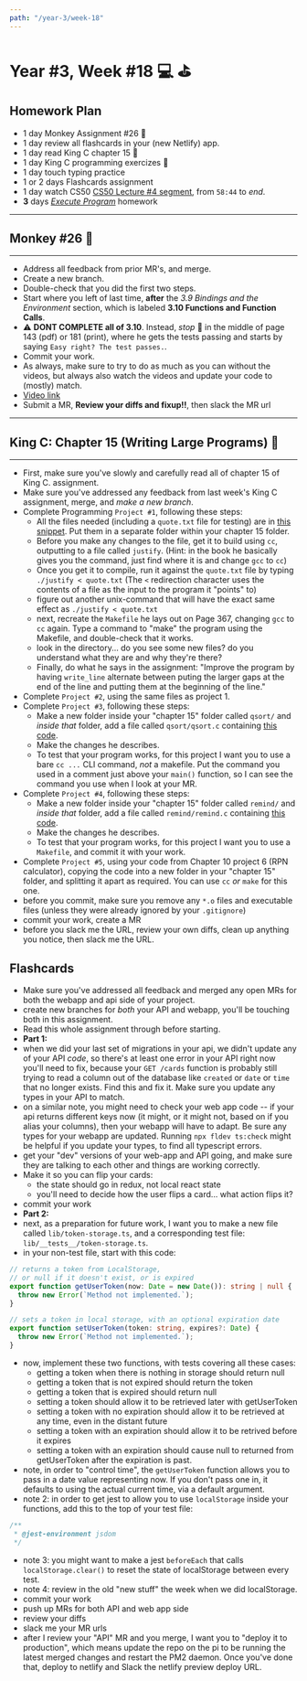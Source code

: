 ```yaml
---
path: "/year-3/week-18"
---
```


# Year #3, Week #18 💻 ⛳️

## Homework Plan

- 1 day Monkey Assignment #26 🐒
- 1 day review all flashcards in your (new Netlify) app.
- 1 day read King C chapter 15 👑
- 1 day King C programming exercizes 👑
- 1 day touch typing practice
- 1 or 2 days Flashcards assignment
- 1 day watch CS50
  [CS50 Lecture #4 segment](https://htc-viewer.netlify.app/?id=cF6YkH-8vFk),
  from `58:44` to _end_.
- **3** days [_Execute Program_](https://www.executeprogram.com) homework

---

## Monkey #26 🐒

---

- Address all feedback from prior MR's, and merge.
- Create a new branch.
- Double-check that you did the first two steps.
- Start where you left of last time, **after** the _3.9 Bindings and the
  Environment_ section, which is labeled **3.10 Functions and Function Calls**.
- ⚠️ **DONT COMPLETE all of 3.10**. Instead, _stop_ 🛑 in the middle of page 143
  (pdf) or 181 (print), where he gets the tests passing and starts by saying
  `Easy right? The test passes.`.
- Commit your work.
- As always, make sure to try to do as much as you can without the videos, but
  always also watch the videos and update your code to (mostly) match.
- [Video link](https://flp-assets.nyc3.digitaloceanspaces.com/storage/htc-videos/monkey/36--3.10-function-obj.mp4)
- Submit a MR, **Review your diffs and fixup!!**, then slack the MR url

---

## King C: Chapter 15 (Writing Large Programs) 👑

---

- First, make sure you've slowly and carefully read all of chapter 15 of King C.
  assignment.
- Make sure you've addressed any feedback from last week's King C assignment,
  merge, and _make a new branch_.
- Complete Programming `Project #1`, following these steps:
  - All the files needed (including a `quote.txt` file for testing) are in
    [this snippet](https://gitlab.howtocomputer.link/-/snippets/15). Put them in
    a separate folder within your chapter 15 folder.
  - Before you make any changes to the file, get it to build using `cc`,
    outputting to a file called `justify`. (Hint: in the book he basically gives
    you the command, just find where it is and change `gcc` to `cc`)
  - Once you get it to compile, run it against the `quote.txt` file by typing
    `./justify < quote.txt` (The `<` redirection character uses the contents of
    a file as the input to the program it "points" to)
  - figure out another unix-command that will have the exact same effect as
    `./justify < quote.txt`
  - next, recreate the `Makefile` he lays out on Page 367, changing `gcc` to
    `cc` again. Type a command to "make" the program using the Makefile, and
    double-check that it works.
  - look in the directory... do you see some new files? do you understand what
    they are and why they're there?
  - Finally, do what he says in the assignment: "Improve the program by having
    `write_line` alternate between puting the larger gaps at the end of the line
    and putting them at the beginning of the line."
- Complete `Project #2`, using the same files as project 1.
- Complete `Project #3`, following these steps:
  - Make a new folder inside your "chapter 15" folder called `qsort/` and
    _inside that_ folder, add a file called `qsort/qsort.c` containing
    [this code](https://gitlab.howtocomputer.link/-/snippets/16).
  - Make the changes he describes.
  - To test that your program works, for this project I want you to use a bare
    `cc ...` CLI command, _not_ a makefile. Put the command you used in a
    comment just above your `main()` function, so I can see the command you use
    when I look at your MR.
- Complete `Project #4`, following these steps:
  - Make a new folder inside your "chapter 15" folder called `remind/` and
    _inside that_ folder, add a file called `remind/remind.c` containing
    [this code](https://gitlab.howtocomputer.link/-/snippets/16).
  - Make the changes he describes.
  - To test that your program works, for this project I want you to use a
    `Makefile`, and commit it with your work.
- Complete `Project #5`, using your code from Chapter 10 project 6 (RPN
  calculator), copying the code into a new folder in your "chapter 15" folder,
  and splitting it apart as required. You can use `cc` _or_ `make` for this one.
- before you commit, make sure you remove any `*.o` files and executable files
  (unless they were already ignored by your `.gitignore`)
- commit your work, create a MR
- before you slack me the URL, review your own diffs, clean up anything you
  notice, then slack me the URL.

## Flashcards

- Make sure you've addressed all feedback and merged any open MRs for both the
  webapp and api side of your project.
- create new branches for _both_ your API and webapp, you'll be touching both in
  this assignment.
- Read this whole assignment through before starting.
- **Part 1:**
- when we did your last set of migrations in your api, we didn't update any of
  your API _code_, so there's at least one error in your API right now you'll
  need to fix, because your `GET /cards` function is probably still trying to
  read a column out of the database like `created` or `date` or `time` that no
  longer exists. Find this and fix it. Make sure you update any types in your
  API to match.
- on a similar note, you might need to check your web app code -- if your api
  returns different keys now (it might, or it might not, based on if you alias
  your columns), then your webapp will have to adapt. Be sure any types for your
  webapp are updated. Running `npx fldev ts:check` might be helpful if you
  update your types, to find all typescript errors.
- get your "dev" versions of your web-app and API going, and make sure they are
  talking to each other and things are working correctly.
- Make it so you can flip your cards:
  - the state should go in redux, not local react state
  - you'll need to decide how the user flips a card... what action flips it?
- commit your work
- **Part 2:**
- next, as a preparation for future work, I want you to make a new file called
  `lib/token-storage.ts`, and a corresponding test file:
  `lib/__tests__/token-storage.ts`.
- in your non-test file, start with this code:

```ts
// returns a token from LocalStorage,
// or null if it doesn't exist, or is expired
export function getUserToken(now: Date = new Date()): string | null {
  throw new Error(`Method not implemented.`);
}

// sets a token in local storage, with an optional expiration date
export function setUserToken(token: string, expires?: Date) {
  throw new Error(`Method not implemented.`);
}
```

- now, implement these two functions, with tests covering all these cases:
  - getting a token when there is nothing in storage should return null
  - getting a token that is not expired should return the token
  - getting a token that is expired should return null
  - setting a token should allow it to be retrieved later with getUserToken
  - setting a token with no expiration should allow it to be retrieved at any
    time, even in the distant future
  - setting a token with an expiration should allow it to be retrived before it
    expires
  - setting a token with an expiration should cause null to returned from
    getUserToken after the expiration is past.
- note, in order to "control time", the `getUserToken` function allows you to
  pass in a date value representing now. If you don't pass one in, it defaults
  to using the actual current time, via a default argument.
- note 2: in order to get jest to allow you to use `localStorage` inside your
  functions, add this to the top of your test file:

```ts
/**
 * @jest-environment jsdom
 */
```

- note 3: you might want to make a jest `beforeEach` that calls
  `localStorage.clear()` to reset the state of localStorage between every test.
- note 4: review in the old "new stuff" the week when we did localStorage.
- commit your work
- push up MRs for both API and web app side
- review your diffs
- slack me your MR urls
- after I review your "API" MR and you merge, I want you to "deploy it to
  production", which means update the repo on the pi to be running the latest
  merged changes and restart the PM2 daemon. Once you've done that, deploy to
  netlify and Slack the netlify preview deploy URL.
